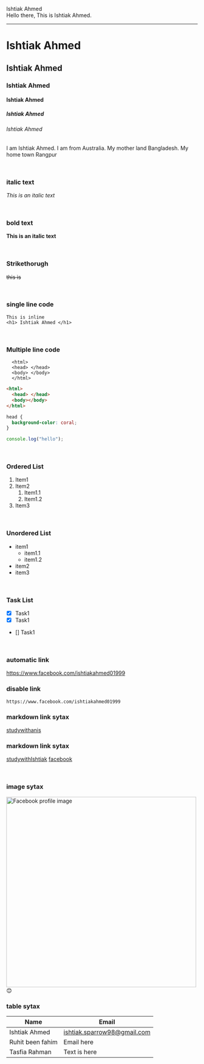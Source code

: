<!--REDEME.md markdown tutorial-->

Ishtiak Ahmed<br/>
Hello there, This is Ishtiak Ahmed.

---

# Ishtiak Ahmed

## Ishtiak Ahmed

### Ishtiak Ahmed

#### Ishtiak Ahmed

##### Ishtiak Ahmed

###### Ishtiak Ahmed

<p>I am Ishtiak Ahmed. I am from Australia. My mother land Bangladesh. My home town Rangpur</p>

<br/>

### italic text

_This is an italic text_

<br/>

### bold text

**This is an italic text**

<br/>

### Strikethorugh

~~this is~~

<br/>

### single line code

`This is inline`  
`<h1> Ishtiak Ahmed </h1>`

<br/>

### Multiple line code

```
  <html>
  <head> </head>
  <body> </body>
  </html>
```

```html
<html>
  <head> </head>
  <body></body>
</html>
```

```css
head {
  background-color: coral;
}
```

```javascript
console.log("hello");
```

<br/>

### Ordered List

1. Item1
2. Item2
   1. Item1.1
   2. Item1.2
3. Item3

<br/>

### Unordered List

- item1
  - item1.1
  - item1.2
- item2
- item3

<br/>

### Task List

- [x] Task1
- [x] Task1
- [] Task1

<br/>

### automatic link

https://www.facebook.com/ishtiakahmed01999

### disable link

`https://www.facebook.com/ishtiakahmed01999`

### markdown link sytax

[studywithanis](https://www.facebook.com/ishtiakahmed01999)

### markdown link sytax

[studywithIshtiak][websitelink]
[facebook][facebooklink]

<br/>

### image sytax

<!-- ![profile](Facebook-PP.jpg.jpg) -->
<img src="Facebook-pp.jpg" width="500" title="Facebook profile image"/>
😊

<br/>

### table sytax

| Name         | Email                  |
| ------------ | ---------------------- |
| Ishtiak Ahmed | ishtiak.sparrow98@gmail.com           |
| Ruhit been fahim | Email here |
| Tasfia Rahman | Text is here           |

<!-- all link is here -->

[websitelink]: http://www.facebook.com
[facebooklink]: https://www.facebook.com/ishtiakahmed01999